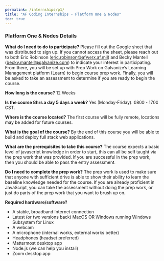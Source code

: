 ```yaml
---
permalink: /internships/p1/
title: "AF Coding Internships - Platform One & Nodes"
toc: true
---
```


### Platform One & Nodes Details
**What do I need to do to participate?** 
Please fill out the Google sheet that was distributed to sign up. If you cannot access the sheet, please reach out to both Eric Robinson (eric.robinson@afwerx.af.mil) and Becky Mantell (becky.mantell@galvanize.com) to indicate your interest in participating. From there, you will be set up with Prep Work on Galvanize’s Learning Management platform (Learn) to begin course prep work. Finally, you will be asked to take an assessment to determine if you are ready to begin the course. 

**How long is the course?** 
12 Weeks
 
**Is the course 8hrs a day 5 days a week?** 
Yes (Monday-Friday). 0800 - 1700 CST.
 
**Where is the course located?** 
The first course will be fully remote, locations may be added for future courses. 
 
**What is the goal of the course?** 
By the end of this course you will be able to build and deploy full stack web applications.
 
**What are the prerequisites to take this course?** 
The course expects a basic level of javascript knowledge in order to start, this can all be self taught via the prep work that was provided. If you are successful in the prep work, then you should be able to pass the entry assessment.
 
**Do I need to complete the prep work?** 
The prep work is used to make sure that anyone with sufficient drive is able to show their ability to learn the baseline knowledge needed for the course. If you are already proficient in JavaScript, you can take the assessment without doing the prep work, or just do parts of the prep work that you want to brush up on.
 
**Required hardware/software?** 
* A stable, broadband Internet connection
* Latest (or two versions back) MacOS OR Windows running Windows Subsystem for Linux
* A webcam
* A microphone (internal works, external works better)
* Headphones (headset preferred)
* Mattermost desktop app
* Node.js (we can help you install)
* Zoom desktop app

